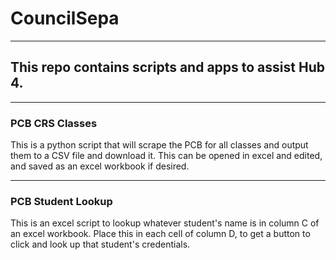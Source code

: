 # CouncilSepa
***
## This repo contains scripts and apps to assist Hub 4.
***
### PCB CRS Classes
This is a python script that will scrape the PCB for all classes and output them to a CSV file and download it.  This can be opened in excel and edited, and saved as an excel workbook if desired.
***
### PCB Student Lookup
This is an excel script to lookup whatever student's name is in column C of an excel workbook.  Place this in each cell of column D, to get a button to click and look up that student's credentials.